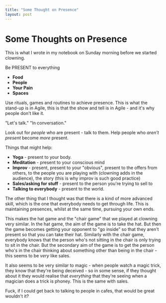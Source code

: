 ```yaml
---
title: "Some Thought on Presence"
layout: post 
---
```



# Some Thoughts on Presence

This is what I wrote in my notebook on Sunday morning before we started clowning.

Be PRESENT to everything

* **Food**
* **People**
* **Your Pain**
* **Spaces**

Use rituals, games and routines to achieve presence. This is what the stand-up is in Agile, this is that the show and tell is in Agile - and it's why people don't like it.

"Let's talk."
"In conversation."

Look out for *people* who are present - talk to them. Help people who *aren't present* become *more* present.

Things that might help:

* **Yoga** - present to your body.
* **Meditation** - present to your conscious mind
* **Improv** - present, present to your "obvious", present to the offers from others, to the people you are playing with (clowning adds in the audience), the story (this is why improv is such good practice)
* **Sales/asking for stuff** - present to the person you're trying to sell to
* **Talking to everybody** - present to the world.

The other thing that I thought was that there is a kind of more advanced skill, which is the one that everybody needs to get through life.  This is maintaining presences, whilst at the same time, pursuing your own ends.

This makes the hat game and the "chair game" that we played at clowning very similar. In the hat game, the aim of the game is to take the hat.  But then the game becomes getting your opponent to "go inside" so that they aren't present so that you can take their hat.  Similarly with the chair game, everybody knows that the person who's not sitting in the chair is only trying to sit in the chair. But the secondary aim of the game is to get the person who's in the chair thinking about something other than being in the chair - this seems to be *very* like sales.

It also seems to be very similar to magic - when people watch a magic trick, they know that they're being deceived - so in some sense, if they thought about it they would realise that *everything* that they're seeing when a magician does a trick is phoney.  This is the same with sales.

Fuck, if I could get back to talking to people in cafes, that would be great wouldn't it?



